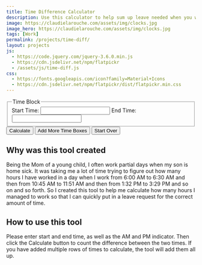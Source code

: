 ```yaml
---
title: Time Difference Calculator
description: Use this calculator to help sum up leave needed when you work multiple blocks during a day
image: https://claudielarouche.com/assets/img/clocks.jpg
image_hero: https://claudielarouche.com/assets/img/clocks.jpg
tags: [Work]
permalink: /projects/time-diff/
layout: projects
js:
  - https://code.jquery.com/jquery-3.6.0.min.js
  - https://cdn.jsdelivr.net/npm/flatpickr
  - /assets/js/time-diff.js
css: 
  - https://fonts.googleapis.com/icon?family=Material+Icons
  - https://cdn.jsdelivr.net/npm/flatpickr/dist/flatpickr.min.css
---
```


<form id="timeCalcForm">
  <div id="timeInputs">
    <fieldset class="time-inputs">
      <legend>Time Block</legend>
      <label for="start1">Start Time:</label>
      <input type="text" id="start1" name="start1" class="timepicker start-time">
      <label for="end1">End Time:</label>
      <input type="text" id="end1" name="end1" class="timepicker end-time">
    </fieldset>
  </div>
  <div class="button-group">
    <button type="button" class="btn btn-primary" id="calculate">Calculate</button>
    <button type="button" class="btn btn-success" id="addTime">Add More Time Boxes</button>
    <button type="button" class="btn btn-warning" id="reset">Start Over</button>
  </div>
</form>

<div id="totalTime" class="mt-4"></div>


<!--

<button type="button" class="btn btn-success" id="addTime">Add More Time Boxes</button>

<div id="timeInputs">
    <div class="time-inputs">
        <label for="start1">Start Time:</label>
        <input type="text" id="start1" name="start1" class="timepicker start-time">
        <label for="end1">End Time:</label>
        <input type="text" id="end1" name="end1" class="timepicker end-time">
    </div>
</div>

<button type="button" class="btn btn-primary" id="calculate">Calculate</button>

<button type="button" class="btn btn-warning" id="reset">Start Over</button>

<div id="totalTime"></div>
-->

## Why was this tool created

Being the Mom of a young child, I often work partial days when my son is home sick. It was taking me a lot of time trying to figure out how many hours I have worked in a day when I work from 6:00 AM to 6:30 AM and then from 10:45 AM to 11:51 AM and then from 1:32 PM to 3:29 PM and so on and so forth. So I created this tool to help me calculate how many hours I managed to work so that I can quickly put in a leave request for the correct amount of time.  

## How to use this tool

Please enter start and end time, as well as the AM and PM indicator. Then click the Calculate button to count the difference between the two times. If you have added multiple rows of times to calculate, the tool will add them all up.  

